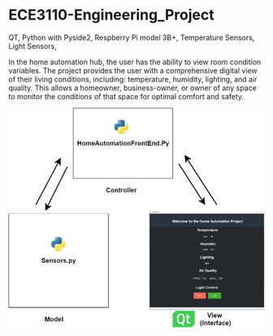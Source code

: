 # ECE3110-Engineering_Project

QT, 
Python with Pyside2,
Respberry Pi model 3B+,
Temperature Sensors,
Light Sensors,

In the home automation hub, the user has the ability to view room condition variables. The project provides the user with a comprehensive digital view of their living conditions, including: temperature, humidity, lighting, and air quality. This allows a homeowner, business-owner, or owner of any space to monitor the conditions of that space for optimal comfort and safety. 



![](Agritecture.png)
